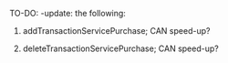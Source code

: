TO-DO: -update: the following:

1) addTransactionServicePurchase; CAN speed-up?

2) deleteTransactionServicePurchase; CAN speed-up?
